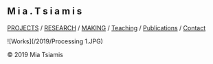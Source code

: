 ## M i a . T s i a m i s

[PROJECTS](./projects.html)  / [RESEARCH](./research.html) / [MAKING](./making.html) / [Teaching](./courses.html) /  [Publications](./publications.html) /  [Contact](./contact.html)   

 
![Works](/2019/Processing 1.JPG)


© 2019 Mia Tsiamis
